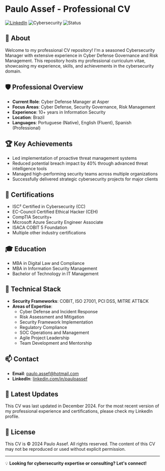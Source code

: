 # Paulo Assef - Professional CV

[![LinkedIn](https://img.shields.io/badge/LinkedIn-Connect-blue.svg)](https://linkedin.com/in/pauloassef)
![Cybersecurity](https://img.shields.io/badge/Focus-Cybersecurity-red.svg)
![Status](https://img.shields.io/badge/Status-Available-green.svg)

## 🚀 About

Welcome to my professional CV repository! I'm a seasoned Cybersecurity Manager with extensive experience in Cyber Defense Governance and Risk Management. This repository hosts my professional curriculum vitae, showcasing my experience, skills, and achievements in the cybersecurity domain.

## 🛡️ Professional Overview

- **Current Role**: Cyber Defense Manager at Asper
- **Focus Areas**: Cyber Defense, Security Governance, Risk Management
- **Experience**: 10+ years in Information Security
- **Location**: Brazil
- **Languages**: Portuguese (Native), English (Fluent), Spanish (Professional)

## 🏆 Key Achievements

- Led implementation of proactive threat management systems
- Reduced potential breach impact by 40% through advanced threat intelligence tools
- Managed high-performing security teams across multiple organizations
- Successfully delivered strategic cybersecurity projects for major clients

## 📜 Certifications

- ISC² Certified in Cybersecurity (CC)
- EC-Council Certified Ethical Hacker (CEH)
- CompTIA Security+
- Microsoft Azure Security Engineer Associate
- ISACA COBIT 5 Foundation
- Multiple other industry certifications

## 🎓 Education

- MBA in Digital Law and Compliance
- MBA in Information Security Management
- Bachelor of Technology in IT Management

## 🔧 Technical Stack

- **Security Frameworks**: COBIT, ISO 27001, PCI DSS, MITRE ATT&CK
- **Areas of Expertise**:
  - Cyber Defense and Incident Response
  - Risk Assessment and Mitigation
  - Security Framework Implementation
  - Regulatory Compliance
  - SOC Operations and Management
  - Agile Project Leadership
  - Team Development and Mentorship

## 📫 Contact

- **Email**: paulo.assef@hotmail.com
- **LinkedIn**: [linkedin.com/in/pauloassef](https://linkedin.com/in/pauloassef)

## 🔄 Latest Updates

This CV was last updated in December 2024. For the most recent version of my professional experience and certifications, please check my LinkedIn profile.

## 📄 License

This CV is © 2024 Paulo Assef. All rights reserved. The content of this CV may not be reproduced or used without explicit permission.

---

💡 **Looking for cybersecurity expertise or consulting? Let's connect!**
